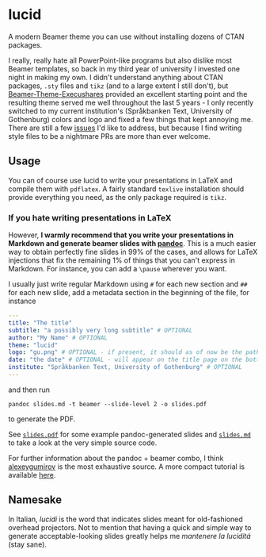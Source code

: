 # lucid
A modern Beamer theme you can use without installing dozens of CTAN packages.

I really, really hate all PowerPoint-like programs but also dislike most Beamer templates, so back in my third year of university I invested one night in making my own.
I didn't understand anything about CTAN packages, `.sty` files and `tikz` (and to a large extent I still don't), but [Beamer-Theme-Execushares](https://github.com/hamaluik/Beamer-Theme-Execushares) provided an excellent starting point and the resulting theme served me well throughout the last 5 years - I only recently switched to my current institution's (Språkbanken Text, University of Gothenburg) colors and logo and fixed a few things that kept annoying me. 
There are still a few [issues](https://github.com/harisont/Beamer-mhthm/issues) I'd like to address, but because I find writing style files to be a nightmare PRs are more than ever welcome.  

## Usage
You can of course use lucid to write your presentations in LaTeX and compile them with `pdflatex`. 
A fairly standard `texlive` installation should provide everything you need, as the only package required is `tikz`.

### If you hate writing presentations in LaTeX
However, __I warmly recommend that you write your presentations in Markdown and generate beamer slides with [pandoc](https://github.com/jgm/pandoc)__.
This is a much easier way to obtain perfectly fine slides in 99% of the cases, and allows for LaTeX injections that fix the remaining 1% of things that you can't express in Markdown. 
For instance, you can add a `\pause` wherever you want.

I usually just write regular Markdown using `#` for each new section and `##` for each new slide, add a metadata section in the beginning of the file, for instance

```yaml
---
title: "The title"
subtitle: "a possibly very long subtitle" # OPTIONAL
author: "My Name" # OPTIONAL
theme: "lucid"
logo: "gu.png" # OPTIONAL - if present, it should as of now be the path to a 300x300 image
date: "the date" # OPTIONAL - will appear on the title page on the bottom right
institute: "Språkbanken Text, University of Gothenburg" # OPTIONAL
---
```

and then run 

```
pandoc slides.md -t beamer --slide-level 2 -o slides.pdf
```

to generate the PDF.

See [`slides.pdf`](slides.pdf) for some example pandoc-generated slides and [`slides.md`](slides.md) to take a look at the very simple source code.

For further information about the pandoc + beamer combo, I think [alexeygumirov](https://github.com/alexeygumirov/pandoc-beamer-how-to) is the most exhaustive source. A more compact tutorial is available [here](https://ashwinschronicles.github.io/beamer-slides-using-markdown-and-pandoc?utm_source=pocket_reader). 

## Namesake
In Italian, _lucidi_ is the word that indicates slides meant for old-fashioned overhead projectors.
Not to mention that having a quick and simple way to generate acceptable-looking slides greatly helps me _mantenere la luciditá_ (stay sane).
